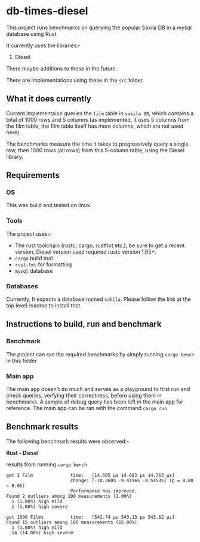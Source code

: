# db-times-diesel

This project runs benchmarks on querying the popular Sakila DB in a mysql database using Rust.

It currently uses the libraries:-

1. Diesel

There maybe additions to these in the future.

There are implementations using these in the `src` folder.

## What it does currently
Current  implementaion queries the `film` table in `sakila DB`, which contains a total of 1000 rows and 5 columns (as implemented, it uses 5 columns from the film table, the film table itself has more columns, which are not used here).

The benchmarks measure the time it takes to progressively query a single row, then 1000 rows (all rows) from this 5-column table, using the Diesel library.

## Requirements

### OS
This was build and tested on linux.

### Tools

The project uses:-
- The rust toolchain (rustc, cargo, rustfmt etc.), be sure to get a recent version, Diesel version used required rustc version 1.65+.
- `cargo` build tool
- `rust-fmt` for formatting
- `mysql` database

### Databases
Currently, It expects a database named `sakila`. Please follow the link at the top level readme to install that.

## Instructions to build, run and benchmark

### Benchmark
The project can run the required benchmarks by simply running `cargo bench` in this folder

### Main app
The main app doesn't do much and serves as a playground to first run and check queries, verfying their correctness, before using them in benchmarks. A sample of debug query has been left in the main app for reference.
The main app can be ran with the command `cargo run`

## Benchmark results

The following benchmark results were observed:- 

**Rust - Diesel**

results from running `cargo bench`

```
get 1 Film              time:   [14.605 µs 14.683 µs 14.763 µs]
                        change: [-10.260% -9.4196% -8.5453%] (p = 0.00 < 0.05)
                        Performance has improved.
Found 2 outliers among 100 measurements (2.00%)
  1 (1.00%) high mild
  1 (1.00%) high severe

get 1000 Films          time:   [542.74 µs 543.13 µs 543.62 µs]
Found 15 outliers among 100 measurements (15.00%)
  1 (1.00%) high mild
  14 (14.00%) high severe

```

